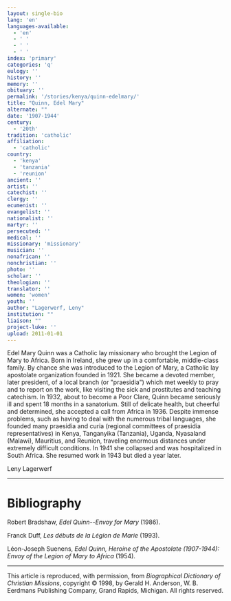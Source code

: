 ```yaml
---
layout: single-bio
lang: 'en'
languages-available:
  - 'en'
  - ' '
  - ' '
  - ' '
index: 'primary'
categories: 'q'
eulogy: ''
history: ''
memory: ''
obituary: ''
permalink: '/stories/kenya/quinn-edelmary/'
title: "Quinn, Edel Mary"
alternate: ""
date: '1907-1944'
century:
  - '20th'
tradition: 'catholic'
affiliation:
  - 'catholic'
country:
  - 'kenya'
  - 'tanzania'
  - 'reunion'
ancient: ''
artist: ''
catechist: ''
clergy: ''
ecumenist: ''
evangelist: ''
nationalist: ''
martyr: ''
persecuted: ''
medical: ''
missionary: 'missionary'
musician: ''
nonafrican: ''
nonchristian: ''
photo: ''
scholar: ''
theologian: ''
translator: ''
women: 'women'
youth: ''
author: "Lagerwerf, Leny"
institution: ""
liaison: ""
project-luke: ''
upload: 2011-01-01
---
```




Edel Mary Quinn was a Catholic lay missionary who brought the Legion of Mary to Africa. Born in Ireland, she grew up in a comfortable, middle-class family. By chance she was introduced to the Legion of Mary, a Catholic lay apostolate organization founded in 1921. She became a devoted member, later president, of a local branch (or "praesidia") which met weekly to pray and to report on the work, like visiting the sick and prostitutes and teaching catechism. In 1932, about to become a Poor Clare, Quinn became seriously ill and spent 18 months in a sanatorium. Still of delicate health, but cheerful and determined, she accepted a call from Africa in 1936. Despite immense problems, such as having to deal with the numerous tribal languages, she founded many praesidia and curia (regional committees of praesidia representatives) in Kenya, Tanganyika (Tanzania), Uganda, Nyasaland (Malawi), Mauritius, and Reunion, traveling enormous distances under extremely difficult conditions. In 1941 she collapsed and was hospitalized in South Africa. She resumed work in 1943 but died a year later.

Leny Lagerwerf

---

# Bibliography

Robert Bradshaw, *Edel Quinn--Envoy for Mary* (1986).

Franck Duff, *Les débuts de la Légion de Marie* (1993).

Léon-Joseph Suenens, *Edel Quinn, Heroine of the Apostolate (1907-1944): Envoy of the Legion of Mary to Africa* (1954).

---

This article is reproduced, with permission, from *Biographical Dictionary of Christian Missions*, copyright © 1998, by Gerald H. Anderson, W. B. Eerdmans Publishing Company, Grand Rapids, Michigan. All rights reserved.
